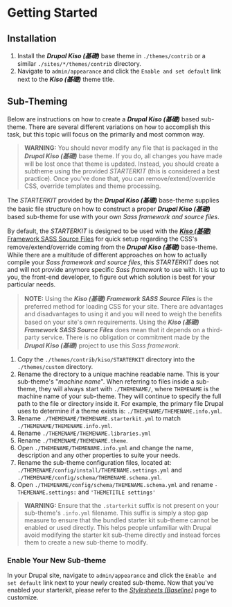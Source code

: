 
Getting Started
==========

## Installation

 1. Install the ***Drupal Kiso (基礎)*** base theme in `./themes/contrib` or a similar `./sites/*/themes/contrib` directory.
 2. Navigate to `admin/appearance` and click the `Enable and set default` link next to the ***Kiso (基礎)*** theme title.

## Sub-Theming

Below are instructions on how to create a ***Drupal Kiso (基礎)*** based sub-theme. There are several different variations on how to accomplish this task, but this topic will focus on the primarily and most common way.

> **WARNING:** You should never modify any file that is packaged in the ***Drupal Kiso (基礎)*** base theme. If you do, all changes you have made will be lost once that theme is updated. Instead, you should create a subtheme using the provided *STARTERKIT* (this is considered a best practice). Once you've done that, you can remove/extend/override CSS, override templates and theme processing.

The *STARTERKIT* provided by the ***Drupal Kiso (基礎)*** base-theme supplies the basic file structure on how to construct a proper ***Drupal Kiso (基礎)*** based sub-theme for use with your own *Sass framework and source files*.

By default, the *STARTERKIT* is designed to be used with the [***Kiso (基礎)*** Framework SASS Source Files](https://github.com/smillart/Framework-SASS-Source-Files) for quick setup regarding the CSS's remove/extend/override coming from the ***Drupal Kiso (基礎)*** base-theme. While there are a multitude of different approaches on how to actually compile your *Sass framework and source files*, this *STARTERKIT* does not and will not provide anymore specific *Sass framework* to use with. It is up to you, the front-end developer, to figure out which solution is best for your particular needs.

> **NOTE:** Using the ***Kiso (基礎) Framework SASS Source Files*** is the preferred method for loading CSS for your site. There are advantages and disadvantages to using it and you will need to weigh the benefits based on your site's own requirements. Using the ***Kiso (基礎) Framework SASS Source Files*** does mean that it depends on a third-party service. There is no obligation or commitment made by the ***Drupal Kiso (基礎)*** project to use this *Sass framework*.

1.  Copy the `./themes/contrib/kiso/STARTERKIT` directory into the `./themes/custom` directory.
2.  Rename the directory to a unique machine readable name. This is your sub-theme's "*machine name*". When referring to files inside a sub-theme, they will always start with `./THEMENAME/`, where `THEMENAME` is the machine name of your sub-theme. They will continue to specify the full path to the file or directory inside it. For example, the primary file Drupal uses to determine if a theme exists is: `./THEMENAME/THEMENAME.info.yml`.
3.  Rename `./THEMENAME/THEMENAME.starterkit.yml` to match `./THEMENAME/THEMENAME.info.yml`.
4.  Rename `./THEMENAME/THEMENAME.libraries.yml`
5.  Rename `./THEMENAME/THEMENAME.theme`.
6.  Open `./THEMENAME/THEMENAME.info.yml` and change the name, description and any other properties to suite your needs.
7.  Rename the sub-theme configuration files, located at: `./THEMENAME/config/install/THEMENAME.settings.yml` and `./THEMENAME/config/schema/THEMENAME.schema.yml`.
8.  Open `./THEMENAME/config/schema/THEMENAME.schema.yml` and rename `- THEMENAME.settings:` and `'THEMETITLE settings'`

> **WARNING:** Ensure that the `.starterkit` suffix is not present on your sub-theme's `.info.yml` filename. This suffix is simply a stop gap measure to ensure that the bundled starter kit sub-theme cannot be enabled or used directly. This helps people unfamiliar with Drupal avoid modifying the starter kit sub-theme directly and instead forces them to create a new sub-theme to modify.

### Enable Your New Sub-theme

In your Drupal site, navigate to `admin/appearance` and click the `Enable and set default` link next to your newly created sub-theme. Now that you've enabled your starterkit, please refer to the [*Stylesheets (Baseline)*](../scss/README.md) page to customize.